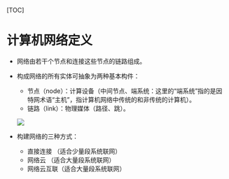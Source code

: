 [TOC]

# 计算机网络定义

- 网络由若干个节点和连接这些节点的链路组成。

- 构成网络的所有实体可抽象为两种基本构件：

  - 节点（node）：计算设备（中间节点、端系统：这里的“端系统”指的是因特网术语“主机”，指计算机网络中传统的和非传统的计算机）。
  - 链路（link）：物理媒体（路径、跳）。

  ![](http://ww4.sinaimg.cn/large/006y8mN6ly1g68samvnmgj30ou0d1myc.jpg)

- 构建网络的三种方式：
  - 直接连接    （适合少量段系统联网）
  - 网络云        （适合大量段系统联网）
  - 网络云互联（适合大量段系统联网）